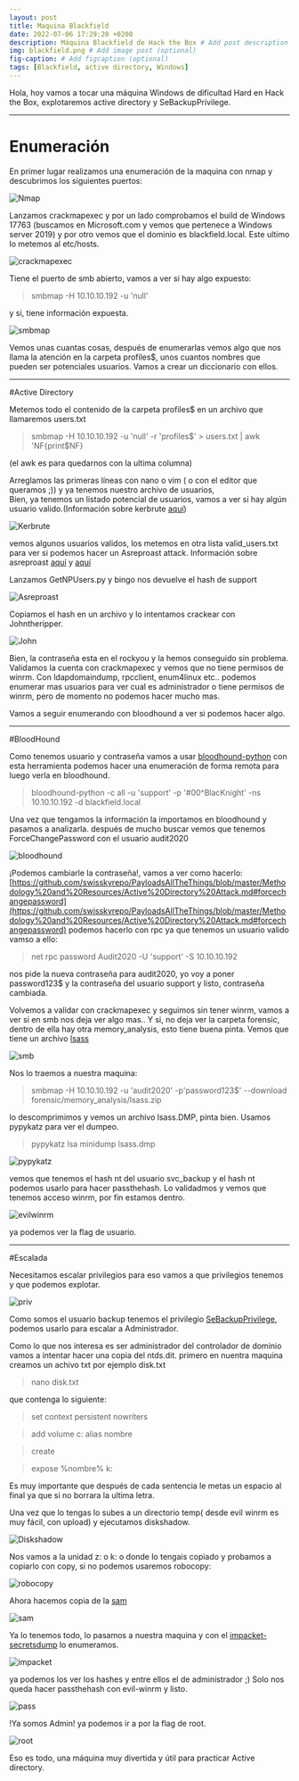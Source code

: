 ---layout: posttitle: Maquina Blackfielddate: 2022-07-06 17:29:20 +0200description: Máquina Blackfield de Hack the Box # Add post description (optional)img: blackfield.png # Add image post (optional)fig-caption: # Add figcaption (optional)tags: [Blackfield, active directory, Windows]---  Hola, hoy vamos a tocar una máquina Windows de dificultad Hard en Hack the Box, explotaremos active directory y SeBackupPrivilege.**********************# EnumeraciónEn primer lugar realizamos una enumeración de la maquina con nmap ydescubrimos los siguientes puertos:![Nmap]({{site.baseurl}}/assets/img/Blackfield/2022-07-04_201701.png)Lanzamos crackmapexec y por un lado comprobamos el build de Windows 17763 (buscamos en Microsoft.com y vemos que pertenece a Windows server 2019)y por otro vemos que el dominio es blackfield.local. Este ultimo lo metemos al etc/hosts.![crackmapexec]({{site.baseurl}}/assets/img//Blackfield/2022-07-04_201727.png)Tiene el puerto de smb abierto, vamos a ver si hay algo expuesto:>smbmap -H 10.10.10.192 -u 'null'y si, tiene información expuesta.![smbmap]({{site.baseurl}}/assets/img/Blackfield/2022-07-04_201844.png)Vemos unas cuantas cosas, después de enumerarlas vemos algo que nos llama la atención en la carpeta profiles$, unos cuantos nombres que pueden ser potenciales usuarios. Vamos a crear un diccionario con ellos.**************************#Active DirectoryMetemos todo el contenido de la carpeta profiles$ en un archivo que llamaremos users.txt>smbmap -H 10.10.10.192 -u 'null' -r 'profiles$' > users.txt \| awk 'NF{print$NF}(el awk es para quedarnos con la ultima columna)Arreglamos las primeras líneas con nano o vim ( o con el editor que queramos ;)) y ya tenemos nuestro archivo de usuarios,  Bien, ya tenemos un listado potencial de usuarios, vamos a ver si hay algún usuario valido.(Información sobre kerbrute [aquí](https://infinitelogins.com/2020/11/16/enumerating-valid-active-directory-usernames-with-kerbrute/))![Kerbrute]({{site.baseurl}}/assets/img/Blackfield/2022-07-04_204307.png)vemos algunos usuarios validos, los metemos en otra lista valid_users.txt para ver si podemos hacer un Asreproast attack.Información sobre asreproast [aquí](https://www.hackplayers.com/2020/11/asreproast-o-as-rep-roasting.html) y [aquí](https://book.hacktricks.xyz/windows-hardening/active-directory-methodology/asreproast)Lanzamos GetNPUsers.py y bingo nos devuelve el hash de support![Asreproast]({{site.baseurl}}/assets/img/Blackfield/2022-07-04_204842.png)Copiamos el hash en un archivo y lo intentamos crackear con Johntheripper.![John]({{site.baseurl}}/assets/img/Blackfield/2022-07-04_205010.png)Bien, la contraseña esta en el rockyou y la hemos conseguido sin problema. Validamos la cuenta con crackmapexec y vemos que no tiene permisos de winrm.Con ldapdomaindump, rpcclient, enum4linux etc.. podemos enumerar mas usuarios para ver cual es administrador o tiene permisos de winrm, pero de momento no podemos hacer mucho mas.Vamos a seguir enumerando con bloodhound a ver si podemos hacer algo.*******************************************#BloodHoundComo tenemos usuario y contraseña vamos a usar [bloodhound-python](https://github.com/fox-it/BloodHound.py) con esta herramienta podemos hacer una enumeración de forma remota para luego verla en bloodhound.>bloodhound-python -c all -u 'support' -p '#00^BlacKnight' -ns 10.10.10.192 -d blackfield.localUna vez que tengamos la información la importamos en bloodhound y pasamos a analizarla.después de mucho buscar vemos que tenemos ForceChangePassword con el usuario audit2020![bloodhound]({{site.baseurl}}/assets/img/Blackfield/blood.png)¡Podemos cambiarle la contraseña!, vamos a ver como hacerlo: [https://github.com/swisskyrepo/PayloadsAllTheThings/blob/master/Methodology%20and%20Resources/Active%20Directory%20Attack.md#forcechangepassword](https://github.com/swisskyrepo/PayloadsAllTheThings/blob/master/Methodology%20and%20Resources/Active%20Directory%20Attack.md#forcechangepassword)podemos hacerlo con rpc ya que tenemos un usuario valido vamso a ello:>net rpc password Audit2020 -U 'support' -S 10.10.10.192nos pide la nueva contraseña para audit2020, yo voy a poner password123$  y la contraseña del usuario support y listo, contraseña cambiada.Volvemos a validar con crackmapexec y seguimos sin tener winrm, vamos a ver si en smb nos deja ver algo mas.. Y si, no deja ver la carpeta forensic, dentro de ella hay otra memory_analysis, esto tiene buena pinta.Vemos que tiene un archivo [lsass]( https://docs.microsoft.com/en-us/previous-versions/windows/it-pro/windows-2000-server/cc961760(v=technet.10)?redirectedfrom=MSDN)![smb]({{site.baseurl}}/assets/img/Blackfield/2022-07-05_173104.png)Nos lo traemos a nuestra maquina:>smbmap -H 10.10.10.192 -u 'audit2020' -p'password123$' --download forensic/memory_analysis/lsass.ziplo descomprimimos y vemos un archivo lsass.DMP, pinta bien. Usamos pypykatz para ver el dumpeo.>pypykatz lsa minidump lsass.dmp![pypykatz]({{site.baseurl}}/assets/img/Blackfield/2022-07-05_173702.png)vemos que tenemos el hash nt del usuario svc_backup y el hash nt podemos usarlo para hacer passthehash. Lo validadmos y vemos que tenemos acceso winrm, por fin estamos dentro.![evilwinrm]({{site.baseurl}}/assets/img/Blackfield/2022-07-05_174000.png)ya podemos ver la flag de usuario.**********************************#EscaladaNecesitamos escalar privilegios para eso vamos a que privilegios tenemos y que podemos explotar.![priv]({{site.baseurl}}/assets/img/Blackfield/2022-07-05_174603.png)Como somos el usuario backup tenemos el privilegio [SeBackupPrivilege](https://www.hackingarticles.in/windows-privilege-escalation-sebackupprivilege/), podemos usarlo para escalar a Administrador.Como lo que nos interesa es ser administrador del controlador de dominio vamos a intentar hacer una copia del ntds.dit. primero en nuentra maquina creamos un achivo  txt por ejemplo disk.txt>nano disk.txtque contenga lo siguiente:>set context persistent nowriters >add volume c: alias nombre>create>expose %nombre% k:Es muy importante que después de cada sentencia le metas un espacio al final ya que si no borrara la ultima letra.Una vez que lo tengas lo subes a un directorio temp( desde evil winrm es muy fácil, con upload) y ejecutamos diskshadow.![Diskshadow]({{site.baseurl}}/assets/img/Blackfield/2022-07-05_190600.png)Nos vamos a la unidad z: o k: o donde lo tengais copiado y probamos a copiarlo con copy, si no podemos usaremos robocopy:![robocopy]({{site.baseurl}}/assets/img/Blackfield/2022-07-05_190902.png)Ahora hacemos copia de la [sam](https://www.techtarget.com/searchenterprisedesktop/definition/Security-Accounts-Manager)  ![sam]({{site.baseurl}}/assets/img/Blackfield/2022-07-05_191454.png)Ya lo tenemos todo, lo pasamos a nuestra maquina y con el [impacket-secretsdump](https://github.com/SecureAuthCorp/impacket/blob/master/examples/secretsdump.py) lo enumeramos.![impacket]({{site.baseurl}}/assets/img/Blackfield/2022-07-05_192201.png)ya podemos los ver los hashes y entre ellos el de administrador ;) Solo nos queda hacer passthehash con evil-winrm y listo.![pass]({{site.baseurl}}/assets/img/Blackfield/2022-07-05_192243.png)!Ya somos Admin! ya podemos ir a por la flag de root.![root]({{site.baseurl}}/assets/img/Blackfield/2022-07-05_192323.png)Eso es todo, una máquina muy divertida y útil para practicar Active directory.